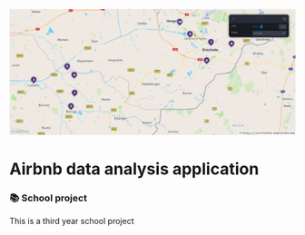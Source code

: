 ![Demo](https://github.com/aaron5670/Airbnb-data-analysis-application/blob/master/.github/screenshot.png)
# Airbnb data analysis application

### 📚 School project
This is a third year school project
